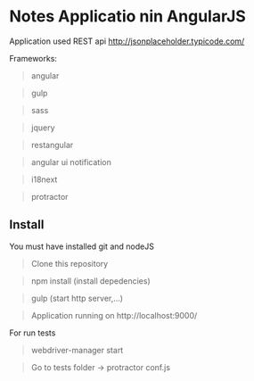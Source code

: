 # Notes Applicatio nin AngularJS

Application used REST api http://jsonplaceholder.typicode.com/

Frameworks:
> angular

> gulp

> sass

> jquery

> restangular

> angular ui notification

> i18next

> protractor


## Install
You must have installed git and nodeJS
> Clone this repository

> npm install (install depedencies)

> gulp (start http server,...)

> Application running on http://localhost:9000/

For run tests
> webdriver-manager start

> Go to tests folder -> protractor conf.js
